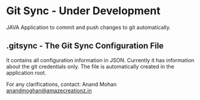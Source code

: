 # Git Sync - Under Development

JAVA Application to commit and push changes to git automatically.



## .gitsync - The Git Sync Configuration File

It contains all configuration information in JSON. Currently it has information about the git credentials only.
The file is automatically created in the application root.


For any clarifications, contact: Anand Mohan <anandmoghan@amazecreationz.in>
